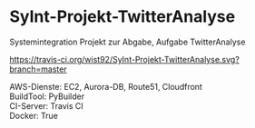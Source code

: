 # SyInt-Projekt-TwitterAnalyse
Systemintegration Projekt zur Abgabe, Aufgabe TwitterAnalyse

https://travis-ci.org/wist92/SyInt-Projekt-TwitterAnalyse.svg?branch=master  

AWS-Dienste: EC2, Aurora-DB, Route51, Cloudfront  
BuildTool: PyBuilder  
CI-Server: Travis CI  
Docker: True
